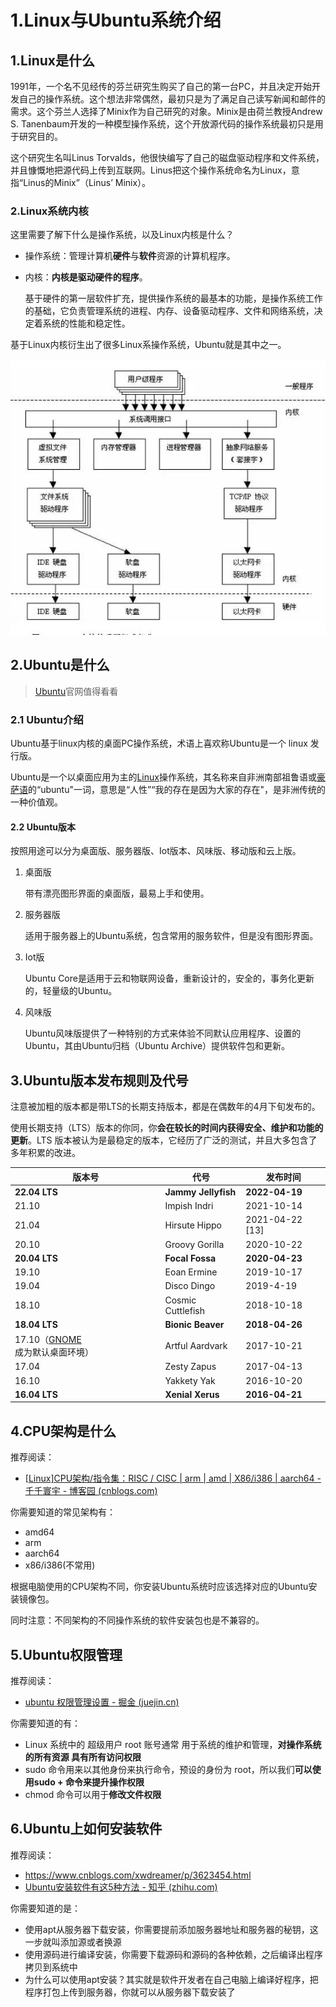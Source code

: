 # 1.Linux与Ubuntu系统介绍

## 1.Linux是什么

1991年，一个名不见经传的芬兰研究生购买了自己的第一台PC，并且决定开始开发自己的操作系统。这个想法非常偶然，最初只是为了满足自己读写新闻和邮件的需求。这个芬兰人选择了Minix作为自己研究的对象。Minix是由荷兰教授Andrew S. Tanenbaum开发的一种模型操作系统，这个开放源代码的操作系统最初只是用于研究目的。

这个研究生名叫Linus Torvalds，他很快编写了自己的磁盘驱动程序和文件系统，并且慷慨地把源代码上传到互联网。Linus把这个操作系统命名为Linux，意指“Linus的Minix”（Linus’ Minix）。

### 2.Linux系统内核

这里需要了解下什么是操作系统，以及Linux内核是什么？

- 操作系统：管理计算机**硬件**与**软件**资源的计算机程序。

- 内核：**内核是驱动硬件的程序**。

  基于硬件的第一层软件扩充，提供操作系统的最基本的功能，是操作系统工作的基础，它负责管理系统的进程、内存、设备驱动程序、文件和网络系统，决定着系统的性能和稳定性。

基于Linux内核衍生出了很多Linux系操作系统，Ubuntu就是其中之一。

![img](1.Linux与Ubuntu系统介绍/imgs/format,png.png)

## 2.Ubuntu是什么

> [Ubuntu](https://cn.ubuntu.com/)官网值得看看

### 2.1 Ubuntu介绍

Ubuntu基于linux内核的桌面PC操作系统，术语上喜欢称Ubuntu是一个 linux 发行版。

Ubuntu是一个以桌面应用为主的[Linux](https://baike.baidu.com/item/Linux/27050)操作系统，其名称来自非洲南部祖鲁语或[豪萨语](https://baike.baidu.com/item/豪萨语/2002173)的“ubuntu"一词，意思是“人性”“我的存在是因为大家的存在"，是非洲传统的一种价值观。

#### 2.2 Ubuntu版本

按照用途可以分为桌面版、服务器版、Iot版本、风味版、移动版和云上版。

1. 桌面版

   带有漂亮图形界面的桌面版，最易上手和使用。

2. 服务器版

   适用于服务器上的Ubuntu系统，包含常用的服务软件，但是没有图形界面。

3. Iot版

   Ubuntu Core是适用于云和物联网设备，重新设计的，安全的，事务化更新的，轻量级的Ubuntu。

4. 风味版

   Ubuntu风味版提供了一种特别的方式来体验不同默认应用程序、设置的Ubuntu，其由Ubuntu归档（Ubuntu Archive）提供软件包和更新。

## 3.Ubuntu版本发布规则及代号

注意被加粗的版本都是带LTS的长期支持版本，都是在偶数年的4月下旬发布的。

使用长期支持（LTS）版本的你同，你**会在较长的时间内获得安全、维护和功能的更新**。LTS 版本被认为是最稳定的版本，它经历了广泛的测试，并且大多包含了多年积累的改进。

| 版本号                                                       | 代号                | 发布时间        |
| ------------------------------------------------------------ | ------------------- | --------------- |
| **22.04 LTS**                                                | **Jammy Jellyfish** | **2022-04-19**  |
| 21.10                                                        | Impish Indri        | 2021-10-14      |
| 21.04                                                        | Hirsute Hippo       | 2021-04-22 [13] |
| 20.10                                                        | Groovy Gorilla      | 2020-10-22      |
| **20.04 LTS**                                                | **Focal Fossa**     | **2020-04-23**  |
| 19.10                                                        | Eoan Ermine         | 2019-10-17      |
| 19.04                                                        | Disco Dingo         | 2019-4-19       |
| 18.10                                                        | Cosmic Cuttlefish   | 2018-10-18      |
| **18.04 LTS**                                                | **Bionic Beaver**   | **2018-04-26**  |
| 17.10（[GNOME](https://baike.baidu.com/item/GNOME/5105879)成为默认桌面环境） | Artful Aardvark     | 2017-10-21      |
| 17.04                                                        | Zesty Zapus         | 2017-04-13      |
| 16.10                                                        | Yakkety Yak         | 2016-10-20      |
| **16.04 LTS**                                                | **Xenial Xerus**    | **2016-04-21**  |

## 4.CPU架构是什么

推荐阅读：

- [[Linux\]CPU架构/指令集：RISC / CISC | arm | amd | X86/i386 | aarch64 - 千千寰宇 - 博客园 (cnblogs.com)](https://www.cnblogs.com/johnnyzen/p/13224632.html)

你需要知道的常见架构有：

- amd64
- arm
- aarch64
- x86/i386(不常用)

根据电脑使用的CPU架构不同，你安装Ubuntu系统时应该选择对应的Ubuntu安装镜像包。

同时注意：不同架构的不同操作系统的软件安装包也是不兼容的。

## 5.Ubuntu权限管理

推荐阅读：

- [ubuntu 权限管理设置 - 掘金 (juejin.cn)](https://juejin.cn/post/6995788320169017375)

你需要知道的有：

- Linux 系统中的 超级用户 root 账号通常 用于系统的维护和管理，**对操作系统的所有资源 具有所有访问权限**
- sudo 命令用来以其他身份来执行命令，预设的身份为 root，所以我们**可以使用sudo + 命令来提升操作权限**
- chmod 命令可以用于**修改文件权限**

## 6.**Ubuntu上如何安装软件**

推荐阅读：

- https://www.cnblogs.com/xwdreamer/p/3623454.html
- [Ubuntu安装软件有这5种方法 - 知乎 (zhihu.com)](https://zhuanlan.zhihu.com/p/270908077)

你需要知道的是：

- 使用apt从服务器下载安装，你需要提前添加服务器地址和服务器的秘钥，这一步就叫添加源或者换源
- 使用源码进行编译安装，你需要下载源码和源码的各种依赖，之后编译出程序拷贝到系统中
- 为什么可以使用apt安装？其实就是软件开发者在自己电脑上编译好程序，把程序打包上传到服务器，你就可以从服务器下载安装了



